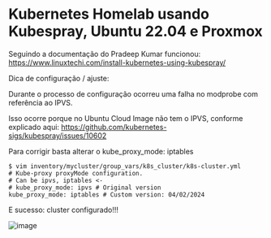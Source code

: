 # Kubernetes Homelab usando Kubespray, Ubuntu 22.04 e Proxmox

Seguindo a documentação do Pradeep Kumar funcionou: https://www.linuxtechi.com/install-kubernetes-using-kubespray/

Dica de configuração / ajuste:

Durante o processo de configuração ocorreu uma falha no modprobe com referência ao IPVS.

Isso ocorre porque no Ubuntu Cloud Image não tem o IPVS, conforme explicado aqui: https://github.com/kubernetes-sigs/kubespray/issues/10602

Para corrigir basta alterar o kube_proxy_mode: iptables

```
$ vim inventory/mycluster/group_vars/k8s_cluster/k8s-cluster.yml
# Kube-proxy proxyMode configuration.
# Can be ipvs, iptables <-
# kube_proxy_mode: ipvs # Original version
kube_proxy_mode: iptables # Custom version: 04/02/2024

```

E sucesso: cluster configurado!!!

![image](https://github.com/zecaoliveira/kubespray-pve-k8s/assets/42525959/b514a70e-ed84-40fe-9fdd-234b59dbb8d6)
